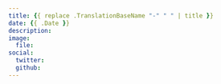 ```yaml
---
title: {{ replace .TranslationBaseName "-" " " | title }}
date: {{ .Date }}
description: 
image:
  file: 
social:
  twitter:
  github:
---
```

